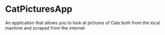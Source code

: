 # CatPicturesApp
An application that allows you to look at pictures of Cats both from the local machine and scraped from the internet
